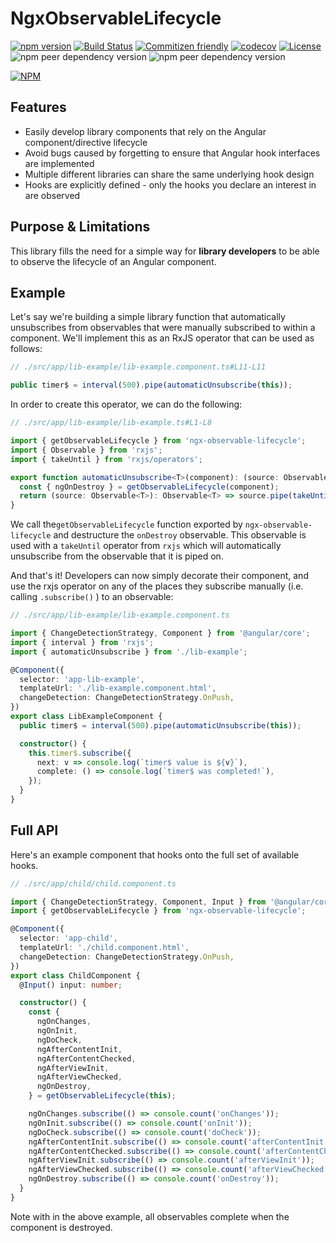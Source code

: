 # NgxObservableLifecycle

[![npm version](https://badge.fury.io/js/ngx-observable-lifecycle.svg)](https://www.npmjs.com/package/ngx-observable-lifecycle)
[![Build Status](https://github.com/cloudnc/ngx-observable-lifecycle/workflows/CI/badge.svg)](https://github.com/cloudnc/ngx-observable-lifecycle/actions)
[![Commitizen friendly](https://img.shields.io/badge/commitizen-friendly-brightgreen.svg)](https://commitizen.github.io/cz-cli/)
[![codecov](https://codecov.io/gh/cloudnc/ngx-observable-lifecycle/branch/master/graph/badge.svg)](https://codecov.io/gh/cloudnc/ngx-observable-lifecycle)
[![License](https://img.shields.io/github/license/cloudnc/ngx-observable-lifecycle)](https://raw.githubusercontent.com/cloudnc/ngx-observable-lifecycle/master/LICENSE)
![npm peer dependency version](https://img.shields.io/npm/dependency-version/ngx-observable-lifecycle/peer/@angular/core)
![npm peer dependency version](https://img.shields.io/npm/dependency-version/ngx-observable-lifecycle/peer/rxjs)

[![NPM](https://nodei.co/npm/ngx-observable-lifecycle.png?compact=true)](https://nodei.co/npm/ngx-observable-lifecycle/)


## Features

* Easily develop library components that rely on the Angular component/directive lifecycle
* Avoid bugs caused by forgetting to ensure that Angular hook interfaces are implemented
* Multiple different libraries can share the same underlying hook design
* Hooks are explicitly defined - only the hooks you declare an interest in are observed

## Purpose & Limitations

This library fills the need for a simple way for **library developers** to be able to observe the lifecycle of an Angular 
component.

## Example

Let's say we're building a simple library function that automatically unsubscribes from observables that were manually 
subscribed to within a component. We'll implement this as an RxJS operator that can be used as follows:

```ts
// ./src/app/lib-example/lib-example.component.ts#L11-L11

public timer$ = interval(500).pipe(automaticUnsubscribe(this));
````

In order to create this operator, we can do the following:
```ts
// ./src/app/lib-example/lib-example.ts#L1-L8

import { getObservableLifecycle } from 'ngx-observable-lifecycle';
import { Observable } from 'rxjs';
import { takeUntil } from 'rxjs/operators';

export function automaticUnsubscribe<T>(component): (source: Observable<T>) => Observable<T> {
  const { ngOnDestroy } = getObservableLifecycle(component);
  return (source: Observable<T>): Observable<T> => source.pipe(takeUntil(ngOnDestroy));
}
``` 

We call the`getObservableLifecycle` function exported by `ngx-observable-lifecycle` and destructure the `onDestroy` 
observable. This observable is used with a `takeUntil` operator from `rxjs` which will automatically unsubscribe from 
the observable that it is piped on.

And that's it! Developers can now simply decorate their component, and use the rxjs operator on any of the places they 
subscribe manually (i.e. calling `.subscribe()` ) to an observable:

```ts
// ./src/app/lib-example/lib-example.component.ts

import { ChangeDetectionStrategy, Component } from '@angular/core';
import { interval } from 'rxjs';
import { automaticUnsubscribe } from './lib-example';

@Component({
  selector: 'app-lib-example',
  templateUrl: './lib-example.component.html',
  changeDetection: ChangeDetectionStrategy.OnPush,
})
export class LibExampleComponent {
  public timer$ = interval(500).pipe(automaticUnsubscribe(this));

  constructor() {
    this.timer$.subscribe({
      next: v => console.log(`timer$ value is ${v}`),
      complete: () => console.log(`timer$ was completed!`),
    });
  }
}

```

## Full API

Here's an example component that hooks onto the full set of available hooks.

```ts
// ./src/app/child/child.component.ts

import { ChangeDetectionStrategy, Component, Input } from '@angular/core';
import { getObservableLifecycle } from 'ngx-observable-lifecycle';

@Component({
  selector: 'app-child',
  templateUrl: './child.component.html',
  changeDetection: ChangeDetectionStrategy.OnPush,
})
export class ChildComponent {
  @Input() input: number;

  constructor() {
    const {
      ngOnChanges,
      ngOnInit,
      ngDoCheck,
      ngAfterContentInit,
      ngAfterContentChecked,
      ngAfterViewInit,
      ngAfterViewChecked,
      ngOnDestroy,
    } = getObservableLifecycle(this);

    ngOnChanges.subscribe(() => console.count('onChanges'));
    ngOnInit.subscribe(() => console.count('onInit'));
    ngDoCheck.subscribe(() => console.count('doCheck'));
    ngAfterContentInit.subscribe(() => console.count('afterContentInit'));
    ngAfterContentChecked.subscribe(() => console.count('afterContentChecked'));
    ngAfterViewInit.subscribe(() => console.count('afterViewInit'));
    ngAfterViewChecked.subscribe(() => console.count('afterViewChecked'));
    ngOnDestroy.subscribe(() => console.count('onDestroy'));
  }
}

```

Note with in the above example, all observables complete when the component is destroyed.
